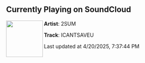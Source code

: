## Currently Playing on SoundCloud

[<img align="left" width="100" src="https://i1.sndcdn.com/artworks-k8DEfzPZIvZyCse7-TcSDWQ-t500x500.jpg">](https://soundcloud.com/2summusic/cant-save-u)

**Artist**: 2SUM 

**Track**: ICANTSAVEU

Last updated at 4/20/2025, 7:37:44 PM
